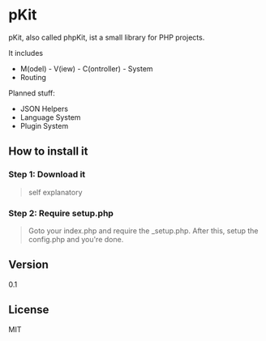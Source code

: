 # pKit

pKit, also called phpKit, ist a small library for PHP projects. 

It includes

  - M(odel) - V(iew) - C(ontroller) - System
  - Routing

Planned stuff:

- JSON Helpers
- Language System
- Plugin System

## How to install it
### Step 1: Download it 
> self explanatory

### Step 2: Require setup.php
> Goto your index.php and require the _setup.php. 
> After this, setup the config.php and you're done. 

## Version
0.1

License
----

MIT
